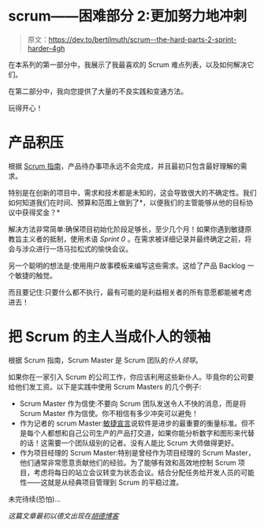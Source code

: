 # scrum——困难部分 2:更加努力地冲刺

> 原文：<https://dev.to/bertilmuth/scrum--the-hard-parts-2-sprint-harder-4gh>

在本系列的第一部分中，我展示了我最喜欢的 Scrum 难点列表，以及如何解决它们。

在第二部分中，我向您提供了大量的不良实践和变通方法。

玩得开心！

# 产品积压

根据 [Scrum 指南](http://www.scrumguides.org/)，产品待办事项永远不会完成，并且最初只包含最好理解的需求。

特别是在创新的项目中，需求和技术都是未知的，这会导致很大的不确定性。我们如何知道我们在时间、预算和范围上做到了*，以便我们的主管能够从他的目标协议中获得奖金？*

解决方法非常简单:确保项目初始化阶段足够长，至少几个月！如果你遇到敏捷原教旨主义者的抵制，使用术语 *Sprint 0* 。在需求被详细记录并最终确定之前，将会与涉众进行一场马拉松式的愉快会议。

另一个聪明的想法是:使用用户故事模板来编写这些需求。这给了产品 Backlog 一个敏捷的触觉。

而且要记住:只要什么都不执行，最有可能的是利益相关者的所有意愿都能被考虑进去！

# 把 Scrum 的主人当成仆人的领袖

根据 Scrum 指南，Scrum Master 是 Scrum 团队的*仆人领导*。

如果你在一家引入 Scrum 的公司工作，你应该利用这些新仆人。毕竟你的公司要给他们发工资。以下是实践中使用 Scrum Masters 的几个例子:

*   Scrum Master 作为信使:不要向 Scrum 团队发送令人不快的消息，而是将 Scrum Master 作为信使。你不相信有多少冲突可以避免！
*   作为记者的 scrum Master:[敏捷宣言](http://agilemanifesto.org/)说软件是进步的最重要的衡量标准。但不是每个人都想和自己公司生产的产品打交道，如果你能分析数字和图形来代替的话！这需要一个团队级别的记者。没有人能比 Scrum 大师做得更好。
*   作为项目经理的 Scrum Master:特别是曾经作为项目经理的 Scrum Master，他们通常非常愿意贡献他们的经验。为了能够有效和高效地控制 Scrum 项目，考虑将每日的站立会议转变为状态会议。结合分配任务给开发人员的可能性——这就是从经典项目管理到 Scrum 的平稳过渡。

未完待续(恐怕)...

*这篇文章最初以德文出现在[胡德博客](http://blog.hood-group.com/blog/2016/08/09/scrum-the-hard-parts-2-sprint-harder/)*